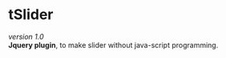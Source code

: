 tSlider
=======
*version 1.0*<br>
**Jquery plugin**, to make slider without java-script programming.<br>
